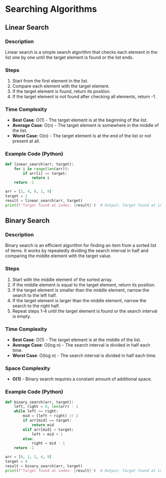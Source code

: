 # Searching Algorithms

## Linear Search

### Description
Linear search is a simple search algorithm that checks each element in the list one by one until the target element is found or the list ends.

### Steps
1. Start from the first element in the list.
2. Compare each element with the target element.
3. If the target element is found, return its position.
4. If the target element is not found after checking all elements, return -1.

### Time Complexity
- **Best Case**: O(1) - The target element is at the beginning of the list.
- **Average Case**: O(n) - The target element is somewhere in the middle of the list.
- **Worst Case**: O(n) - The target element is at the end of the list or not present at all.

### Example Code (Python)
```python
def linear_search(arr, target):
    for i in range(len(arr)):
        if arr[i] == target:
            return i
    return -1

arr = [2, 4, 0, 1, 9]
target = 1
result = linear_search(arr, target)
print(f'Target found at index: {result}')  # Output: Target found at index: 3
```
## Binary Search

### Description
Binary search is an efficient algorithm for finding an item from a sorted list of items. It works by repeatedly dividing the search interval in half and comparing the middle element with the target value.

### Steps
1. Start with the middle element of the sorted array.
2. If the middle element is equal to the target element, return its position.
3. If the target element is smaller than the middle element, narrow the search to the left half.
4. If the target element is larger than the middle element, narrow the search to the right half.
5. Repeat steps 1-4 until the target element is found or the search interval is empty.

### Time Complexity
- **Best Case**: O(1) - The target element is at the middle of the list.
- **Average Case**: O(log n) - The search interval is divided in half each time.
- **Worst Case**: O(log n) - The search interval is divided in half each time.

### Space Complexity
- **O(1)** - Binary search requires a constant amount of additional space.

### Example Code (Python)
```python
def binary_search(arr, target):
    left, right = 0, len(arr) - 1
    while left <= right:
        mid = (left + right) // 2
        if arr[mid] == target:
            return mid
        elif arr[mid] < target:
            left = mid + 1
        else:
            right = mid - 1
    return -1

arr = [0, 1, 2, 4, 9]
target = 4
result = binary_search(arr, target)
print(f'Target found at index: {result}')  # Output: Target found at index: 3
```